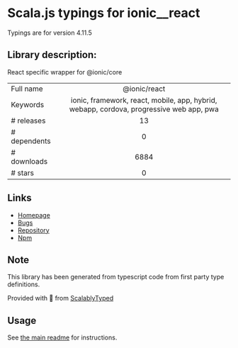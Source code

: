 
# Scala.js typings for ionic__react

Typings are for version 4.11.5

## Library description:
React specific wrapper for @ionic/core

|                    |                 |
| ------------------ | :-------------: |
| Full name          | @ionic/react |
| Keywords           | ionic, framework, react, mobile, app, hybrid, webapp, cordova, progressive web app, pwa |
| # releases         | 13 |
| # dependents       | 0 |
| # downloads        | 6884 |
| # stars            | 0 |

## Links
- [Homepage](https://github.com/ionic-team/ionic#readme)
- [Bugs](https://github.com/ionic-team/ionic/issues)
- [Repository](https://github.com/ionic-team/ionic)
- [Npm](https://www.npmjs.com/package/%40ionic%2Freact)
    


## Note
This library has been generated from typescript code from first party type definitions.

Provided with :purple_heart: from [ScalablyTyped](https://github.com/oyvindberg/ScalablyTyped)

## Usage
See [the main readme](../../readme.md) for instructions.


